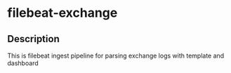 # filebeat-exchange

## Description

This is filebeat ingest pipeline for parsing exchange logs with template and dashboard

